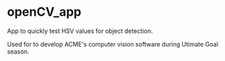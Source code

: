 # openCV_app
App to quickly test HSV values for object detection.


Used for to develop ACME's computer vision software during Utimate Goal season.
